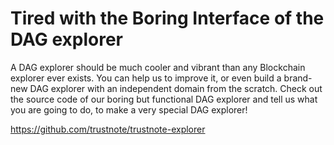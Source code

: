 # Tired with the Boring Interface of the DAG explorer
A DAG explorer should be much cooler and vibrant than any Blockchain explorer ever exists. You can help us to improve it, or even build a brand-new DAG explorer with an independent domain from the scratch. Check out the source code of our boring but functional DAG explorer and tell us what you are going to do, to make a very special DAG explorer!

https://github.com/trustnote/trustnote-explorer
